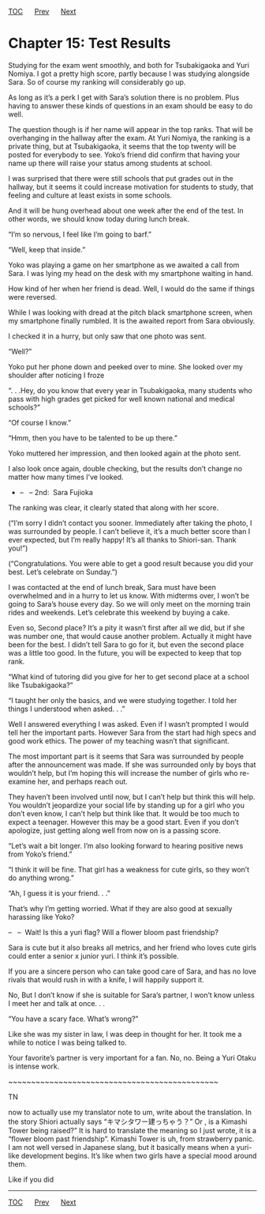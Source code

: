 [TOC](../readme.md)&nbsp;&nbsp;&nbsp;&nbsp;&nbsp;&nbsp;[Prev](0013_Chapter.md)&nbsp;&nbsp;&nbsp;&nbsp;&nbsp;&nbsp;[Next](0015_Chapter.md)



# Chapter 15: Test Results

Studying for the exam went smoothly, and both for Tsubakigaoka and Yuri
Nomiya. I got a pretty high score, partly because I was studying
alongside Sara. So of course my ranking will considerably go up.

As long as it’s a perk I get with Sara’s solution there is no problem.
Plus having to answer these kinds of questions in an exam should be easy
to do well.

The question though is if her name will appear in the top ranks. That
will be overhanging in the hallway after the exam. At Yuri Nomiya, the
ranking is a private thing, but at Tsubakigaoka, it seems that the top
twenty will be posted for everybody to see. Yoko’s friend did confirm
that having your name up there will raise your status among students at
school.

I was surprised that there were still schools that put grades out in the
hallway, but it seems it could increase motivation for students to
study, that feeling and culture at least exists in some schools.

And it will be hung overhead about one week after the end of the test.
In other words, we should know today during lunch break.

“I’m so nervous, I feel like I’m going to barf.”

“Well, keep that inside.”

Yoko was playing a game on her smartphone as we awaited a call from
Sara. I was lying my head on the desk with my smartphone waiting in
hand.

How kind of her when her friend is dead. Well, I would do the same if
things were reversed.

While I was looking with dread at the pitch black smartphone screen,
when my smartphone finally rumbled. It is the awaited report from Sara
obviously.

I checked it in a hurry, but only saw that one photo was sent.

“Well?”

Yoko put her phone down and peeked over to mine. She looked over my
shoulder after noticing I froze

“. . .Hey, do you know that every year in Tsubakigaoka, many students
who pass with high grades get picked for well known national and medical
schools?”

“Of course I know.”

“Hmm, then you have to be talented to be up there.”

Yoko muttered her impression, and then looked again at the photo sent.

I also look once again, double checking, but the results don’t change no
matter how many times I’ve looked.

- –   – 2nd:  Sara Fujioka

The ranking was clear, it clearly stated that along with her score.

(“I’m sorry I didn’t contact you sooner. Immediately after taking the
photo, I was surrounded by people. I can’t believe it, it’s a much
better score than I ever expected, but I’m really happy! It’s all thanks
to Shiori-san. Thank you!”)

(“Congratulations. You were able to get a good result because you did
your best. Let’s celebrate on Sunday.”)

I was contacted at the end of lunch break, Sara must have been
overwhelmed and in a hurry to let us know. With midterms over, I won’t
be going to Sara’s house every day. So we will only meet on the morning
train rides and weekends. Let’s celebrate this weekend by buying a cake.

Even so, Second place? It’s a pity it wasn’t first after all we did, but
if she was number one, that would cause another problem. Actually it
might have been for the best. I didn’t tell Sara to go for it, but even
the second place was a little too good. In the future, you will be
expected to keep that top rank.

“What kind of tutoring did you give for her to get second place at a
school like Tsubakigaoka?”

“I taught her only the basics, and we were studying together. I told her
things I understood when asked. . .”

Well I answered everything I was asked. Even if I wasn’t prompted I
would tell her the important parts. However Sara from the start had high
specs and good work ethics. The power of my teaching wasn’t that
significant.

The most important part is it seems that Sara was surrounded by people
after the announcement was made. If she was surrounded only by boys that
wouldn’t help, but I’m hoping this will increase the number of girls who
re-examine her, and perhaps reach out.

They haven’t been involved until now, but I can’t help but think this
will help. You wouldn’t jeopardize your social life by standing up for a
girl who you don’t even know, I can’t help but think like that. It would
be too much to expect a teenager. However this may be a good start. Even
if you don’t apologize, just getting along well from now on is a passing
score.

“Let’s wait a bit longer. I’m also looking forward to hearing positive
news from Yoko’s friend.”

“I think it will be fine. That girl has a weakness for cute girls, so
they won’t do anything wrong.”

“Ah, I guess it is your friend. . .”

That’s why I’m getting worried. What if they are also good at sexually
harassing like Yoko?

–   –  Wait! Is this a yuri flag? Will a flower bloom past friendship?

Sara is cute but it also breaks all metrics, and her friend who loves
cute girls could enter a senior x junior yuri. I think it’s possible.

If you are a sincere person who can take good care of Sara, and has no
love rivals that would rush in with a knife, I will happily support it.

No, But I don’t know if she is suitable for Sara’s partner, I won’t know
unless I meet her and talk at once. . .

“You have a scary face. What’s wrong?”

Like she was my sister in law, I was deep in thought for her. It took me
a while to notice I was being talked to.

Your favorite’s partner is very important for a fan. No, no. Being a
Yuri Otaku is intense work.

\~\~\~\~\~\~\~\~\~\~\~\~\~\~\~\~\~\~\~\~\~\~\~\~\~\~\~\~\~\~\~\~\~\~\~\~\~\~\~\~\~\~\~\~\~~

TN

now to actually use my translator note to um, write about the
translation. In the story Shiori actually says
“キマシタワー建っちゃう？” Or , is a Kimashi Tower being raised?” It is
hard to translate the meaning so I just wrote, it is a “flower bloom
past friendship”. Kimashi Tower is uh, from strawberry panic. I am not
well versed in Japanese slang, but it basically means when a yuri-like
development begins. It’s like when two girls have a special mood around
them.

Like if you did


---
[TOC](../readme.md)&nbsp;&nbsp;&nbsp;&nbsp;&nbsp;&nbsp;[Prev](0013_Chapter.md)&nbsp;&nbsp;&nbsp;&nbsp;&nbsp;&nbsp;[Next](0015_Chapter.md)

